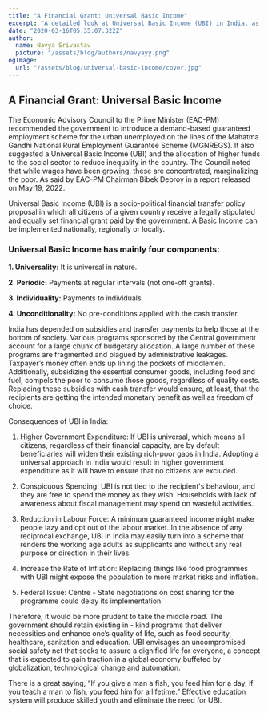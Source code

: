 ```yaml
---
title: "A Financial Grant: Universal Basic Income"
excerpt: "A detailed look at Universal Basic Income (UBI) in India, as recommended by the Economic Advisory Council to the Prime Minister. Understand UBI's components, potential benefits, and challenges in addressing economic inequality and enhancing social security."
date: "2020-03-16T05:35:07.322Z"
author:
  name: Navya Srivastav
  picture: "/assets/blog/authors/navyayy.png"
ogImage:
  url: "/assets/blog/universal-basic-income/cover.jpg"
---
```


## A Financial Grant: Universal Basic Income

The Economic Advisory Council to the Prime Minister (EAC-PM) recommended the government to introduce a demand-based guaranteed employment scheme for the urban unemployed on the lines of the Mahatma Gandhi National Rural Employment Guarantee Scheme (MGNREGS). It also suggested a Universal Basic Income (UBI) and the allocation of higher funds to the social sector to reduce inequality in the country. The Council noted that while wages have been growing, these are concentrated, marginalizing the poor. As said by EAC-PM Chairman Bibek Debroy in a report released on May 19, 2022.

Universal Basic Income (UBI) is a socio-political financial transfer policy proposal in which all citizens of a given country receive a legally stipulated and equally set financial grant paid by the government. A Basic Income can be implemented nationally, regionally or locally.

### Universal Basic Income has mainly four components:

**1.  Universality:** It is universal in nature.
    
**2.  Periodic:** Payments at regular intervals (not one-off grants).
    
**3.  Individuality:** Payments to individuals.
    
**4.  Unconditionality:** No pre-conditions applied with the cash transfer.
    

India has depended on subsidies and transfer payments to help those at the bottom of society. Various programs sponsored by the Central government account for a large chunk of budgetary allocation. A large number of these programs are fragmented and plagued by administrative leakages. Taxpayer’s money often ends up lining the pockets of middlemen. Additionally, subsidizing the essential consumer goods, including food and fuel, compels the poor to consume those goods, regardless of quality costs. Replacing these subsidies with cash transfer would ensure, at least, that the recipients are getting the intended monetary benefit as well as freedom of choice.

Consequences of UBI in India:

1.  Higher Government Expenditure: If UBI is universal, which means all citizens, regardless of their financial capacity, are by default beneficiaries will widen their existing rich-poor gaps in India. Adopting a universal approach in India would result in higher government expenditure as it will have to ensure that no citizens are excluded.
    
2.  Conspicuous Spending: UBI is not tied to the recipient's behaviour, and they are free to spend the money as they wish. Households with lack of awareness about fiscal management may spend on wasteful activities.
    
3.  Reduction in Labour Force: A minimum guaranteed income might make people lazy and opt out of the labour market. In the absence of any reciprocal exchange, UBI in India may easily turn into a scheme that renders the working age adults as supplicants and without any real purpose or direction in their lives.
    
4.  Increase the Rate of Inflation: Replacing things like food programmes with UBI might expose the population to more market risks and inflation.
    
5.  Federal Issue: Centre - State negotiations on cost sharing for the programme could delay its implementation.
    

Therefore, it would be more prudent to take the middle road. The government should retain existing in - kind programs that deliver necessities and enhance one’s quality of life, such as food security, healthcare, sanitation and education. UBI envisages an uncompromised social safety net that seeks to assure a dignified life for everyone, a concept that is expected to gain traction in a global economy buffeted by globalization, technological change and automation.

There is a great saying, “If you give a man a fish, you feed him for a day, if you teach a man to fish, you feed him for a lifetime.” Effective education system will produce skilled youth and eliminate the need for UBI.
